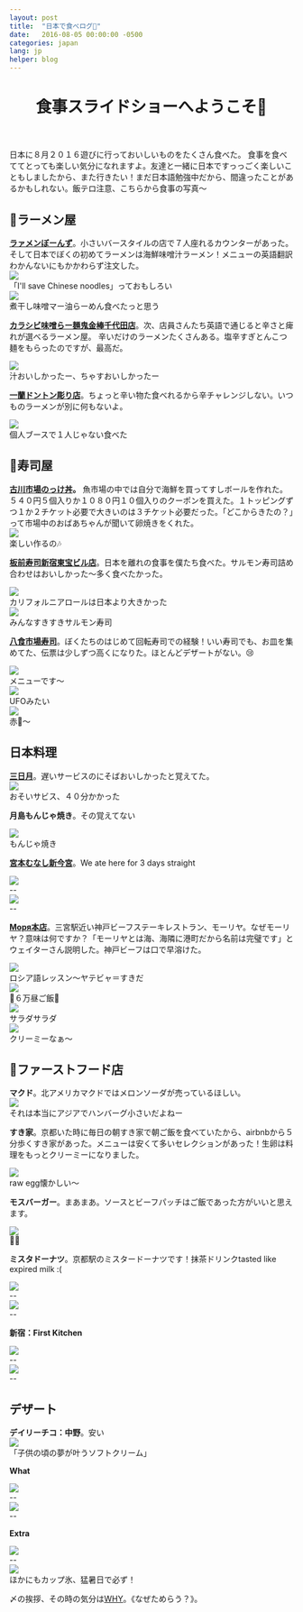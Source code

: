 ```yaml
---
layout: post
title:  "日本で食べログ🍻"
date:   2016-08-05 00:00:00 -0500
categories: japan
lang: jp
helper: blog
---
```

<header><h1>食事スライドショーへようこそ🍴</h1></header>
日本に８月２０１６遊びに行っておいしいものをたくさん食べた。 食事を食べててとっても楽しい気分になれますよ。友達と一緒に日本ですっっごく楽しいこともしましたから、また行きたい！まだ日本語勉強中だから、間違ったことがあるかもしれない。飯テロ注意、こちらから食事の写真〜

<h2>🌟ラーメン屋</h2>
<strong><a href="https://tabelog.com/en/aomori/A0201/A020101/2008312/">ラァメンぼーんず</a></strong>。小さいバースタイルの店で７人座れるカウンターがあった。そして日本でぼくの初めてラーメンは海鮮味噌汁ラーメン！メニューの英語翻訳わかんないにもかかわらず注文した。

<div class="capContainer">
	<img class="blogpic" src="/photos/food/aomori_menu.jpeg" />
	<div class="caption">
		「I'll save Chinese noodles」っておもしろい
	</div>
</div>

<div class="capContainer">
	<img class="blogpic" src="/photos/food/aomori_miso.jpeg" />
	<div class="caption">
		煮干し味噌マー油らーめん食べたっと思う
	</div>
</div>

<strong><a href="https://tabelog.com/en/tokyo/A1310/A131002/13097205/">カラシビ味噌らー麺鬼金棒千代田店</a></strong>。次、店員さんたち英語で通じると辛さと痺れが選べるラーメン屋。 辛いだけのラーメンたくさんある。塩辛すぎとんこつ麺をもらったのですが、最高だ。

<div class="capContainer">
	<img class="blogpic" src="/photos/food/tokyo_ramen.jpeg" />
	<div class="caption">
		汁おいしかったー、ちゃすおいしかったー
	</div>
</div>

<strong><a href="https://www.tripadvisor.jp/Restaurant_Review-g298566-d3944229-Reviews-Ichiran_Dotonbori-Osaka_Osaka_Prefecture_Kinki.html">一蘭ドントン彫り店</a></strong>。ちょっと辛い物た食べれるから辛チャレンジしない。いつものラーメンが別に何もないよ。
<div class="capContainer">
	<img class="blogpic" src="/photos/food/osaka_ichiran.jpeg" />
	<div class="caption">
		個人ブースで１人じゃない食べた
	</div>
</div>


<h2>🌟寿司屋</h2>
<strong><a href="http://www.aomori-ichiba.com/nokkedon/">古川市場のっけ丼</a>。</strong> 魚市場の中では自分で海鮮を買ってすしボールを作れた。５４０円５個入りか１０８０円１０個入りのクーポンを買えた。１トッピングずつ１か２チケット必要で大きいのは３チケット必要だった。「どこからきたの？」って市場中のおばあちゃんが聞いて卵焼きをくれた。
<div class="capContainer">
	<img class="blogpic" src="/photos/food/aomori_nokkedon.jpeg" />
	<div class="caption">
		楽しい作るの🎶
	</div>
</div>


<strong><a href="https://www.tripadvisor.jp/Restaurant_Review-g1066457-d8359710-Reviews-Itamaesushi_Shinjuku_Toho-Shinjuku_Tokyo_Tokyo_Prefecture_Kanto.html">板前寿司新宿東宝ビル店</a></strong>。日本を離れの食事を僕たち食べた。サルモン寿司詰め合わせはおいしかった〜多く食べたかった。
<div class="capContainer">
	<img class="blogpic" src="/photos/food/tokyo_sushi2.jpeg" />
	<div class="caption">
		カリフォルニアロールは日本より大きかった
	</div>
</div>

<div class="capContainer">
	<img class="blogpic" src="/photos/food/tokyo_sushi.jpeg" />
	<div class="caption">
		みんなすきすきサルモン寿司
	</div>
</div>

<strong><a href="https://tabelog.com/en/aomori/A0203/A020301/2000178/">八食市場寿司</a></strong>。ぼくたちのはじめて回転寿司での経験！いい寿司でも、お皿を集めてた、伝票は少しずつ高くになりた。ほとんどデザートがない。😢
<div class="capContainer">
	<img class="blogpic" src="/photos/food/hachinohe_kaitenzushi4.jpeg" />
	<div class="caption">
		メニューです〜	
	</div>
</div>

<div class="capContainer">
	<img class="blogpic" src="/photos/food/hachinohe_kaitenzushi1.jpeg" />
	<div class="caption">
		UFOみたい
	</div>
</div>

<div class="capContainer">
	<img class="blogpic" src="/photos/food/hachinohe_kaitenzushi3.jpeg" />
	<div class="caption">
		赤🍷〜 
	</div>
</div>

<h2>日本料理</h2>
<strong><a href="https://tabelog.com/en/kyoto/A2601/A260403/26023139/">三日月</a></strong>。遅いサービスのにそばおいしかったと覚えてた。

<div class="capContainer">
	<img class="blogpic" src="/photos/food/kyoto_teishoku.jpeg" />
	<div class="caption">
		おそいサビス、４０分かかった
	</div>
</div>
<!-- todo -->


<strong>月島もんじゃ焼き</strong>。その覚えてない
<div class="capContainer">
	<img class="blogpic" src="/photos/food/tokyo_monjayaki.jpeg" />
	<div class="caption">
		もんじゃ焼き
	</div>
</div>


<strong><a href="https://tabelog.com/en/osaka/A2701/A270206/27067981/">宮本むなし新今宮</a></strong>。We ate here for 3 days straight 
<div class="capContainer">
	<img class="blogpic" src="/photos/food/osaka_fried.jpeg" />
	<div class="caption">
		--
	</div>
</div>

<div class="capContainer">
	<img class="blogpic" src="/photos/food/osaka_deluxe_teishoku.jpeg" />
	<div class="caption">
		--
	</div>
</div>

<!-- todo -->


<strong><a href="https://tabelog.com/en/hyogo/A2801/A280101/28000615/">Моря本店</a></strong>。三宮駅近い神戸ビーフステーキレストラン、モーリヤ。なぜモーリヤ？意味は何ですか？「モーリヤとは海、海隣に港町だから名前は完璧です」とウェイターさん説明した。神戸ビーフは口で早溶けた。
<div class="capContainer">
	<img class="blogpic" src="/photos/food/kobe_morya.jpeg" />
	<div class="caption">
		ロシア語レッスン〜ヤテビャ＝すきだ
	</div>
</div>

<div class="capContainer">
	<img class="blogpic" src="/photos/food/kobe_beeeef.jpeg" />
	<div class="caption">
		💸６万昼ご飯💸
	</div>
</div>

<div class="capContainer">
	<img class="blogpic" src="/photos/food/kobe_beef.jpeg" />
	<div class="caption">
		サラダサラダ
	</div>
</div>


<div class="capContainer">
	<img class="blogpic" src="/photos/food/kobe_kabocha.jpeg" />
	<div class="caption">
		クリーミーなぁ〜	
	</div>
</div>


<h2>🌟ファーストフード店</h2>
<strong>マクド</strong>。北アメリカマクドではメロンソーダが売っているほしい。
<div class="capContainer">
	<img class="blogpic" src="/photos/food/kyoto_makudo.jpeg" />
	<div class="caption">
		それは本当にアジアでハンバーグ小さいだよねー
	</div>
</div>

<strong>すき家</strong>。京都いた時に毎日の朝すき家で朝ご飯を食べていたから、airbnbから５分歩くすき家があった。メニューは安くて多いセレクションがあった！生卵は料理をもっとクリーミーになりました。
<div class="capContainer">
	<img class="blogpic" src="/photos/food/kyoto_raw_egg.jpeg" />
	<div class="caption">
		raw egg懐かしい〜
	</div>
</div>


<strong>モスバーガー</strong>。まあまあ。ソースとビーフパッチはご飯であった方がいいと思えます。
<div class="capContainer">
	<img class="blogpic" src="/photos/food/kyoto_mos.jpeg" />
	<div class="caption">
		🍟✨	
	</div>
</div>

<strong>ミスタドーナツ</strong>。京都駅のミスタードーナツです！抹茶ドリンクtasted like expired milk :(
<div class="capContainer">
	<img class="blogpic" src="/photos/food/kyoto_eki_donut.jpeg" />
	<div class="caption">
		--
	</div>
</div>




<div class="capContainer">
	<img class="blogpic" src="/photos/food/nara_nagood.jpeg" />
	<div class="caption">
		--
	</div>
</div>

<strong>新宿：First Kitchen</strong>
<div class="capContainer">
	<img class="blogpic" src="/photos/food/tokyo_fakusarada.jpeg" />
	<div class="caption">
		--
	</div>
</div>

<div class="capContainer">
	<img class="blogpic" src="/photos/food/tokyo_fakusarada_no_ue.jpeg" />
	<div class="caption">
		--
	</div>
</div>



<h2>デザート</h2>
<strong>デイリーチコ：中野</strong>。安い
<div class="capContainer">
	<img class="blogpic" src="/photos/food/tokyo_nakano_nagai_aisu.jpeg" />
	<div class="caption">
		「子供の頃の夢が叶うソフトクリーム」
	</div>
</div>

<strong>What</strong>
<div class="capContainer">
	<img class="blogpic" src="/photos/food/kobe_shiratama_honmono.jpeg" />
	<div class="caption">
		--
	</div>
</div>

<div class="capContainer">
	<img class="blogpic" src="/photos/food/tokyo_meronpan.jpeg" />
	<div class="caption">
		--
	</div>
</div>

<strong>Extra</strong>
<div class="capContainer">
	<img class="blogpic" src="/photos/food/hachinohe_amerika_nagai_poteto.jpeg" />
	<div class="caption">
		--
	</div>
</div>

<div class="capContainer">
	<img class="blogpic" src="/photos/food/nara_kappu_goori.jpeg" />
	<div class="caption">
		ほかにもカップ氷、猛暑日で必ず！
	</div>
</div>


〆の挨拶、その時の気分は<a href="https://www.youtube.com/watch?v=WkdtmT8A2iY">WHY</a>。《なぜためらう？》。